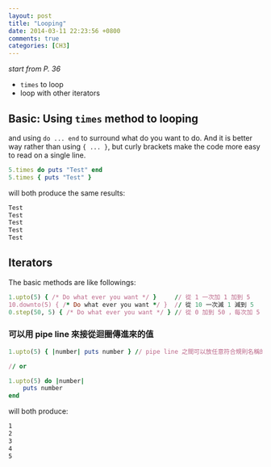 ```yaml
---
layout: post
title: "Looping"
date: 2014-03-11 22:23:56 +0800
comments: true
categories: [CH3] 
---
```


*start from P. 36*

- `times` to loop
- loop with other iterators

<!-- more -->

## Basic: Using `times` method to looping

and using `do ... end` to surround what do you want to do. And it is better way rather than using `{ ... }`, but curly brackets make the code more easy to read on a single line.

```ruby
5.times do puts "Test" end
5.times { puts "Test" }
```

will both produce the same results: 

```sh
Test
Test
Test
Test
Test
```
## Iterators

The basic methods are like followings:

```ruby
1.upto(5) { /* Do what ever you want */ }     // 從 1 一次加 1 加到 5
10.downto(5) { /* Do what ever you want */ }  // 從 10 一次減 1 減到 5
0.step(50, 5) { /* Do what ever you want */ } // 從 0 加到 50 ，每次加 5
```

### 可以用 pipe line 來接從迴圈傳進來的值

```ruby
1.upto(5) { |number| puts number } // pipe line 之間可以放任意符合規則名稱的變數

// or

1.upto(5) do |number|
	puts number
end
```

will both produce:

```sh
1
2
3
4
5
```
